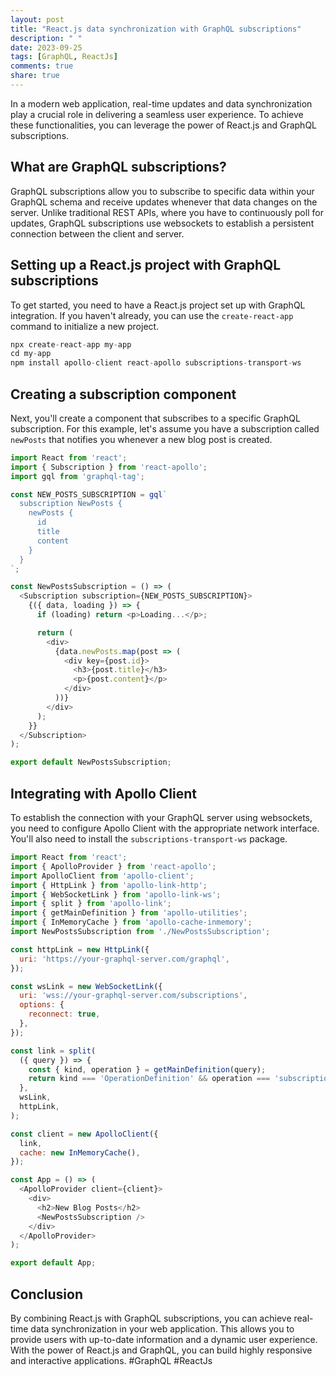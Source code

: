 ```yaml
---
layout: post
title: "React.js data synchronization with GraphQL subscriptions"
description: " "
date: 2023-09-25
tags: [GraphQL, ReactJs]
comments: true
share: true
---
```


In a modern web application, real-time updates and data synchronization play a crucial role in delivering a seamless user experience. To achieve these functionalities, you can leverage the power of React.js and GraphQL subscriptions.

## What are GraphQL subscriptions?

GraphQL subscriptions allow you to subscribe to specific data within your GraphQL schema and receive updates whenever that data changes on the server. Unlike traditional REST APIs, where you have to continuously poll for updates, GraphQL subscriptions use websockets to establish a persistent connection between the client and server.

## Setting up a React.js project with GraphQL subscriptions

To get started, you need to have a React.js project set up with GraphQL integration. If you haven't already, you can use the `create-react-app` command to initialize a new project.

```javascript
npx create-react-app my-app
cd my-app
npm install apollo-client react-apollo subscriptions-transport-ws
```

## Creating a subscription component

Next, you'll create a component that subscribes to a specific GraphQL subscription. For this example, let's assume you have a subscription called `newPosts` that notifies you whenever a new blog post is created.

```javascript
import React from 'react';
import { Subscription } from 'react-apollo';
import gql from 'graphql-tag';

const NEW_POSTS_SUBSCRIPTION = gql`
  subscription NewPosts {
    newPosts {
      id
      title
      content
    }
  }
`;

const NewPostsSubscription = () => (
  <Subscription subscription={NEW_POSTS_SUBSCRIPTION}>
    {({ data, loading }) => {
      if (loading) return <p>Loading...</p>;

      return (
        <div>
          {data.newPosts.map(post => (
            <div key={post.id}>
              <h3>{post.title}</h3>
              <p>{post.content}</p>
            </div>
          ))}
        </div>
      );
    }}
  </Subscription>
);

export default NewPostsSubscription;
```

## Integrating with Apollo Client

To establish the connection with your GraphQL server using websockets, you need to configure Apollo Client with the appropriate network interface. You'll also need to install the `subscriptions-transport-ws` package.

```javascript
import React from 'react';
import { ApolloProvider } from 'react-apollo';
import ApolloClient from 'apollo-client';
import { HttpLink } from 'apollo-link-http';
import { WebSocketLink } from 'apollo-link-ws';
import { split } from 'apollo-link';
import { getMainDefinition } from 'apollo-utilities';
import { InMemoryCache } from 'apollo-cache-inmemory';
import NewPostsSubscription from './NewPostsSubscription';

const httpLink = new HttpLink({
  uri: 'https://your-graphql-server.com/graphql',
});

const wsLink = new WebSocketLink({
  uri: 'wss://your-graphql-server.com/subscriptions',
  options: {
    reconnect: true,
  },
});

const link = split(
  ({ query }) => {
    const { kind, operation } = getMainDefinition(query);
    return kind === 'OperationDefinition' && operation === 'subscription';
  },
  wsLink,
  httpLink,
);

const client = new ApolloClient({
  link,
  cache: new InMemoryCache(),
});

const App = () => (
  <ApolloProvider client={client}>
    <div>
      <h2>New Blog Posts</h2>
      <NewPostsSubscription />
    </div>
  </ApolloProvider>
);

export default App;
```

## Conclusion

By combining React.js with GraphQL subscriptions, you can achieve real-time data synchronization in your web application. This allows you to provide users with up-to-date information and a dynamic user experience. With the power of React.js and GraphQL, you can build highly responsive and interactive applications. #GraphQL #ReactJs